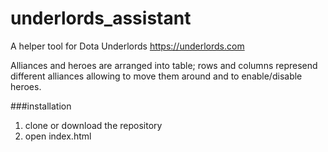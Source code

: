 # underlords_assistant
A helper tool  for Dota Underlords https://underlords.com

Alliances and heroes are arranged into table; rows and columns represend different
alliances allowing to move them around and to enable/disable heroes.

###installation

1. clone or download the repository
2. open index.html
